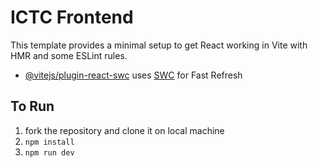 # ICTC Frontend

This template provides a minimal setup to get React working in Vite with HMR and some ESLint rules.

- [@vitejs/plugin-react-swc](https://github.com/vitejs/vite-plugin-react-swc) uses [SWC](https://swc.rs/) for Fast Refresh

## To Run

1. fork the repository and clone it on local machine
2. `npm install`
3. `npm run dev`
